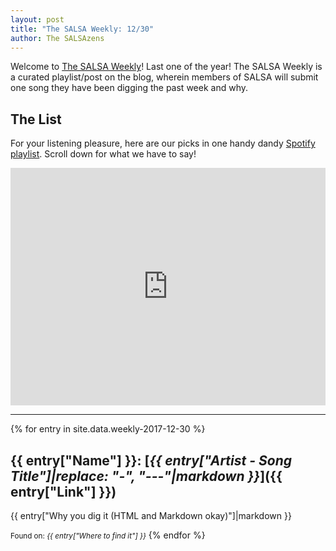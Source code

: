 ```yaml
---
layout: post
title: "The SALSA Weekly: 12/30"
author: The SALSAzens
---
```


Welcome to [The SALSA Weekly](/weekly)! Last one of the year! The SALSA Weekly is a curated playlist/post on the blog, wherein members of SALSA will submit one song they have been digging the past week and why.

<style>
iframe { margin: 0 auto; display: block; width: 100%; }
</style>

## The List

For your listening pleasure, here are our picks in one handy dandy [Spotify
playlist](https://open.spotify.com/user/drabmakyo/playlist/1GNXcXuCKGpps5IUP3Y6Lg). Scroll down for what we have to say!

<iframe
src="https://open.spotify.com/embed/user/drabmakyo/playlist/1GNXcXuCKGpps5IUP3Y6Lg" width="300" height="380" frameborder="0" allowtransparency="true"></iframe>

-----

{% for entry in site.data.weekly-2017-12-30 %}
## {{ entry["Name"] }}: [*{{ entry["Artist - Song Title"]|replace: "-", "---"|markdown }}*]({{ entry["Link"] }})

{{ entry["Why you dig it (HTML and Markdown okay)"]|markdown }}

<small>Found on: <em>{{ entry["Where to find it"] }}</em></small>
{% endfor %}
